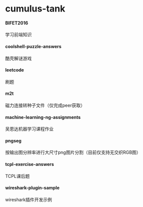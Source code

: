 # cumulus-tank

#### BIFET2016 
学习前端知识

#### coolshell-puzzle-answers 
酷壳解谜游戏

#### leetcode 
刷题

#### m2t 
磁力连接转种子文件（仅完成peer获取）

#### machine-learning-ng-assignments 
吴恩达机器学习课程作业

#### pngseg 
按输出图分辨率进行大尺寸png图片分割（目前仅支持无交织RGB图）

#### tcpl-exercise-answers 
TCPL课后题

#### wireshark-plugin-sample 
wireshark插件开发示例
